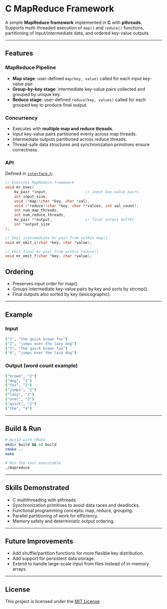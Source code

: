 # C MapReduce Framework

A simple **MapReduce framework** implemented in **C** with **pthreads**.  
Supports multi-threaded execution of `map()` and `reduce()` functions, partitioning of input/intermediate data, and ordered key-value outputs.  

---

## Features

### MapReduce Pipeline
- **Map stage**: user-defined `map(key, value)` called for each input key-value pair.  
- **Group-by-key stage**: intermediate key-value pairs collected and grouped by unique key.  
- **Reduce stage**: user-defined `reduce(key, values)` called for each grouped key to produce final output.  

### Concurrency
- Executes with **multiple map and reduce threads**.  
- Input key-value pairs partitioned evenly across map threads.  
- Intermediate outputs partitioned across reduce threads.  
- Thread-safe data structures and synchronization primitives ensure correctness.  

### API
Defined in [`interface.h`](include/interface.h):
```c
// Executes MapReduce framework
void mr_exec(
    kv_pair *input,                 // input key-value pairs
    int input_size,
    void (*map)(char *key, char *val),
    void (*reduce)(char *key, char **values, int val_count),
    int num_map_threads,
    int num_reduce_threads,
    kv_pair **output,               // final output buffer
    int *output_size
);

// Emit intermediate kv pair from within map()
void mr_emit_i(char *key, char *value);

// Emit final kv pair from within reduce()
void mr_emit_f(char *key, char *value);
```

## Ordering
- Preserves input order for map().
- Groups intermediate key-value pairs by key and sorts by strcmp().
- Final outputs also sorted by key (lexicographic).

--- 

## Example
### Input
```bash
("1", "the quick brown fox")
("2", "jumps over the lazy dog")
("3", "the quick brown fox")
("4", "jumps over the lazy dog")
```

### Output (word count example)
```bash
("brown", "2")
("dog", "2")
("fox", "2")
("jumps", "2")
("lazy", "2")
("over", "2")
("quick", "2")
("the", "4")
```

--- 

## Build & Run
```bash
# Build with CMake
mkdir build && cd build
cmake ..
make

# Run the test executable
./mapreduce
```

--- 

## Skills Demonstrated
- C multithreading with pthreads.
- Synchronization primitives to avoid data races and deadlocks.
- Functional programming concepts: map, reduce, grouping.
- Parallel partitioning of work for efficiency.
- Memory safety and deterministic output ordering.

--- 

## Future Improvements
- Add shuffle/partition functions for more flexible key distribution.
- Add support for persistent data storage.
- Extend to handle large-scale input from files instead of in-memory arrays.

--- 

## License
This project is licensed under the [MIT License](LICENSE)
